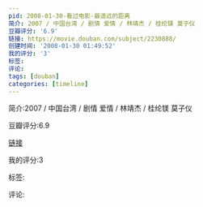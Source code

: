 ```yaml
---
pid: 2008-01-30-看过电影-最遥远的距离
简介: 2007 / 中国台湾 / 剧情 爱情 / 林靖杰 / 桂纶镁 莫子仪
豆瓣评分: '6.9'
链接: https://movie.douban.com/subject/2230888/
创建时间: '2008-01-30 01:49:52'
我的评分: '3'
标签:
评论:
tags: [douban]
categories: [timeline]
---
```

简介:2007 / 中国台湾 / 剧情 爱情 / 林靖杰 / 桂纶镁 莫子仪

豆瓣评分:6.9

[链接](https://movie.douban.com/subject/2230888/)

我的评分:3

标签:

评论:


